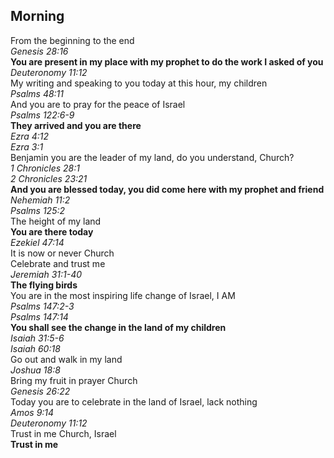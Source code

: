 ## Morning

From the beginning to the end  
_Genesis 28:16_  
**You are present in my place with my prophet to do the work I asked of you**  
_Deuteronomy 11:12_  
My writing and speaking to you today at this hour, my children  
_Psalms 48:11_  
And you are to pray for the peace of Israel  
_Psalms 122:6-9_  
**They arrived and you are there**  
_Ezra 4:12_  
_Ezra 3:1_  
Benjamin you are the leader of my land, do you understand, Church?  
_1 Chronicles 28:1_  
_2 Chronicles 23:21_  
**And you are blessed today, you did come here with my prophet and friend**  
_Nehemiah 11:2_  
_Psalms 125:2_  
The height of my land  
**You are there today**  
_Ezekiel 47:14_  
It is now or never Church  
Celebrate and trust me  
_Jeremiah 31:1-40_  
**The flying birds**  
You are in the most inspiring life change of Israel, I AM  
_Psalms 147:2-3_  
_Psalms 147:14_  
**You shall see the change in the land of my children**  
_Isaiah 31:5-6_  
_Isaiah 60:18_  
Go out and walk in my land  
_Joshua 18:8_  
Bring my fruit in prayer Church  
_Genesis 26:22_  
Today you are to celebrate in the land of Israel, lack nothing  
_Amos 9:14_  
_Deuteronomy 11:12_  
Trust in me Church, Israel  
**Trust in me**  
